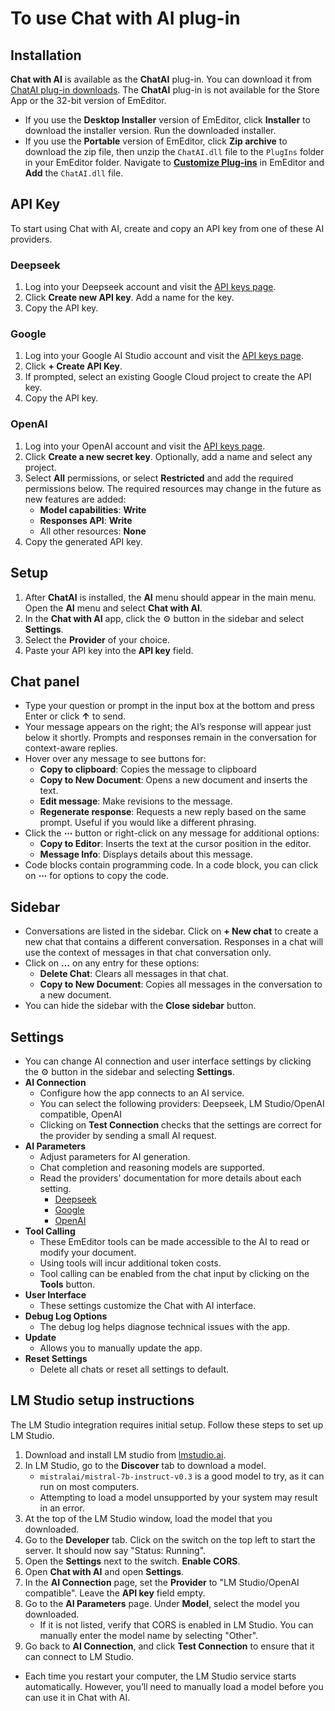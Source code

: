 # To use Chat with AI plug-in

## Installation
**Chat with AI** is available as the **ChatAI** plug-in. You can download it from [ChatAI plug-in downloads](https://www.emeditor.com/download-chatai/). The **ChatAI** plug-in is not available for the Store App or the 32-bit version of EmEditor.

- If you use the **Desktop Installer** version of EmEditor, click **Installer** to download the installer version. Run the downloaded installer.
- If you use the **Portable** version of EmEditor, click **Zip archive** to download the zip file, then unzip the `ChatAI.dll` file to the `PlugIns` folder in your EmEditor folder. Navigate to [**Customize Plug-ins**](../../cmd/tools/customize_plug_ins) in EmEditor and **Add** the `ChatAI.dll` file.

## API Key
To start using Chat with AI, create and copy an API key from one of these AI providers.

### Deepseek
1. Log into your Deepseek account and visit the [API keys page](https://platform.deepseek.com/api_keys).
2. Click **Create new API key**. Add a name for the key.
3. Copy the API key.

### Google
1. Log into your Google AI Studio account and visit the [API keys page](https://aistudio.google.com/u/1/apikey).
2. Click **+ Create API Key**.
3. If prompted, select an existing Google Cloud project to create the API key.
4. Copy the API key.

### OpenAI
1. Log into your OpenAI account and visit the [API keys page](https://platform.openai.com/api-keys).
2. Click **Create a new secret key**. Optionally, add a name and select any project.
3. Select **All** permissions, or select **Restricted** and add the required permissions below. The required resources may change in the future as new features are added:
   - **Model capabilities**: **Write**
   - **Responses API**: **Write**
   - All other resources: **None**
4. Copy the generated API key.

## Setup
1. After **ChatAI** is installed, the **AI** menu should appear in the main menu. Open the **AI** menu and select **Chat with AI**.
2. In the **Chat with AI** app, click the ⚙️ button in the sidebar and select **Settings**.
3. Select the **Provider** of your choice.
4. Paste your API key into the **API key** field.

## Chat panel
- Type your question or prompt in the input box at the bottom and press Enter or click **&#8593;** to send.
- Your message appears on the right; the AI’s response will appear just below it shortly. Prompts and responses remain in the conversation for context-aware replies.
- Hover over any message to see buttons for:
  - **Copy to clipboard**: Copies the message to clipboard
  - **Copy to New Document**: Opens a new document and inserts the text.
  - **Edit message**: Make revisions to the message.
  - **Regenerate response**: Requests a new reply based on the same prompt. Useful if you would like a different phrasing.
- Click the **⋯** button or right-click on any message for additional options:
  - **Copy to Editor**: Inserts the text at the cursor position in the editor.
  - **Message Info**: Displays details about this message.
- Code blocks contain programming code. In a code block, you can click on **⋯** for options to copy the code.

## Sidebar
- Conversations are listed in the sidebar. Click on **+ New chat** to create a new chat that contains a different conversation. Responses in a chat will use the context of messages in that chat conversation only.
- Click on **&#8230;** on any entry for these options:
  - **Delete Chat**: Clears all messages in that chat.
  - **Copy to New Document**: Copies all messages in the conversation to a new document.
- You can hide the sidebar with the **Close sidebar** button.

## Settings
- You can change AI connection and user interface settings by clicking the ⚙️ button in the sidebar and selecting **Settings**.
- **AI Connection**
  - Configure how the app connects to an AI service.
  - You can select the following providers: Deepseek, LM Studio/OpenAI compatible, OpenAI
  - Clicking on **Test Connection** checks that the settings are correct for the provider by sending a small AI request.
- **AI Parameters**
  - Adjust parameters for AI generation.
  - Chat completion and reasoning models are supported.
  - Read the providers' documentation for more details about each setting.
    - [Deepseek](https://api-docs.deepseek.com/api/create-chat-completion)
    - [Google](https://ai.google.dev/api/generate-content)
    - [OpenAI](https://platform.openai.com/docs/api-reference/chat/create)
- **Tool Calling**
  - These EmEditor tools can be made accessible to the AI to read or modify your document.
  - Using tools will incur additional token costs.
  - Tool calling can be enabled from the chat input by clicking on the **Tools** button.
- **User Interface**
  - These settings customize the Chat with AI interface.
- **Debug Log Options**
  - The debug log helps diagnose technical issues with the app.
- **Update**
  - Allows you to manually update the app.
- **Reset Settings**
  - Delete all chats or reset all settings to default.

## LM Studio setup instructions
The LM Studio integration requires initial setup. Follow these steps to set up LM Studio.

1. Download and install LM studio from [lmstudio.ai](https://lmstudio.ai/).
2. In LM Studio, go to the **Discover** tab to download a model.
    - `mistralai/mistral-7b-instruct-v0.3` is a good model to try, as it can run on most computers.
    - Attempting to load a model unsupported by your system may result in an error.
3. At the top of the LM Studio window, load the model that you downloaded.
4. Go to the **Developer** tab. Click on the switch on the top left to start the server. It should now say "Status: Running".
5. Open the **Settings** next to the switch. **Enable CORS**.
6. Open **Chat with AI** and open **Settings**.
7. In the **AI Connection** page, set the **Provider** to "LM Studio/OpenAI compatible". Leave the **API key** field empty.
8. Go to the **AI Parameters** page. Under **Model**, select the model you downloaded. 
   - If it is not listed, verify that CORS is enabled in LM Studio. You can manually enter the model name by selecting "Other".
9. Go back to **AI Connection**, and click **Test Connection** to ensure that it can connect to LM Studio.

- Each time you restart your computer, the LM Studio service starts automatically. However, you’ll need to manually load a model before you can use it in Chat with AI.